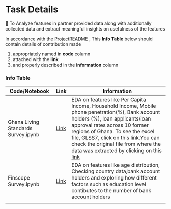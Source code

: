 # Task Details
:rocket: To Analyze features in partner provided data along with additionally collected data and extract meaningful insights on usefulness of the features

In accordance with the [ProjectREADME](../../../README.md#folder-overview) , This **Info Table** below should contain details of contribution made 

1. appropriately named in **code** column 
2. attached with the **link** 
3. and properly described in the **information** column


### Info Table 

|Code/Notebook |Link|  Information |
|----------|------|-----------------------------------------------|
|Ghana Living Standards Survey.ipynb |[Link](https://github.com/OmdenaAI/omdena-ghana-creditworthiness/blob/main/src/tasks/task-2-exploratorary-data-analysis/Ghana%20Living%20Standard%20Survey%207.ipynb)|EDA on features like Per Capita Income, Household Income, Mobile phone penetration(%), Bank account holders (%), loan applicants/loan approval rates across 10 former regions of Ghana. To see the excel file, GLSS7, click on this [link](https://github.com/OmdenaAI/omdena-ghana-creditworthiness/blob/main/src/tasks/task-2-exploratorary-data-analysis/GLSS7.xlsx).You can check the original file from where the data was extracted by clicking on this [link](https://github.com/OmdenaAI/omdena-ghana-creditworthiness/blob/main/src/tasks/task-1-data-collection/GLSS7%20MAIN%20REPORT_FINAL.pdf)|
|Finscope Survey.ipynb|[Link](https://github.com/OmdenaAI/omdena-ghana-creditworthiness/blob/main/src/tasks/task-2-exploratorary-data-analysis/Finscope%20Survey.ipynb)|EDA on features like age distribution, Checking country data,bank account holders and exploring how different factors such as education level contibutes to the number of bank account holders|
|      |      |
